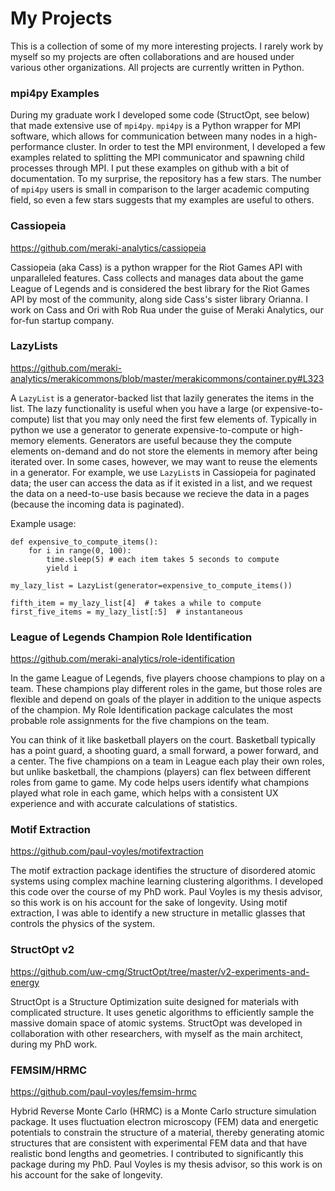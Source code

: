 # My Projects

This is a collection of some of my more interesting projects. I rarely work by myself so my projects are often collaborations and are housed under various other organizations. All projects are currently written in Python.


### mpi4py Examples

During my graduate work I developed some code (StructOpt, see below) that made extensive use of `mpi4py`. `mpi4py` is a Python wrapper for MPI software, which allows for communication between many nodes in a high-performance cluster. In order to test the MPI environment, I developed a few examples related to splitting the MPI communicator and spawning child processes through MPI. I put these examples on github with a bit of documentation. To my surprise, the repository has a few stars. The number of `mpi4py` users is small in comparison to the larger academic computing field, so even a few stars suggests that my examples are useful to others.


### Cassiopeia

https://github.com/meraki-analytics/cassiopeia

Cassiopeia (aka Cass) is a python wrapper for the Riot Games API with unparalleled features. Cass collects and manages data about the game League of Legends and is considered the best library for the Riot Games API by most of the community, along side Cass's sister library Orianna. I work on Cass and Ori with Rob Rua under the guise of Meraki Analytics, our for-fun startup company.


### LazyLists

https://github.com/meraki-analytics/merakicommons/blob/master/merakicommons/container.py#L323

A `LazyList` is a generator-backed list that lazily generates the items in the list. The lazy functionality is useful when you have a large (or expensive-to-compute) list that you may only need the first few elements of. Typically in python we use a generator to generate expensive-to-compute or high-memory elements. Generators are useful because they the compute elements on-demand and do not store the elements in memory after being iterated over. In some cases, however, we may want to reuse the elements in a generator. For example, we use `LazyList`s in Cassiopeia for paginated data; the user can access the data as if it existed in a list, and we request the data on a need-to-use basis because we recieve the data in a pages (because the incoming data is paginated).

Example usage:

    def expensive_to_compute_items():
        for i in range(0, 100):
            time.sleep(5) # each item takes 5 seconds to compute
            yield i

    my_lazy_list = LazyList(generator=expensive_to_compute_items())

    fifth_item = my_lazy_list[4]  # takes a while to compute
    first_five_items = my_lazy_list[:5]  # instantaneous


### League of Legends Champion Role Identification

https://github.com/meraki-analytics/role-identification

In the game League of Legends, five players choose champions to play on a team. These champions play different roles in the game, but those roles are flexible and depend on goals of the player in addition to the unique aspects of the champion. My Role Identification package calculates the most probable role assignments for the five champions on the team.

You can think of it like basketball players on the court. Basketball typically has a point guard, a shooting guard, a small forward, a power forward, and a center. The five champions on a team in League each play their own roles, but unlike basketball, the champions (players) can flex between different roles from game to game. My code helps users identify what champions played what role in each game, which helps with a consistent UX experience and with accurate calculations of statistics.


### Motif Extraction

https://github.com/paul-voyles/motifextraction

The motif extraction package identifies the structure of disordered atomic systems using complex machine learning clustering algorithms. I developed this code over the course of my PhD work. Paul Voyles is my thesis advisor, so this work is on his account for the sake of longevity. Using motif extraction, I was able to identify a new structure in metallic glasses that controls the physics of the system.


### StructOpt v2

https://github.com/uw-cmg/StructOpt/tree/master/v2-experiments-and-energy

StructOpt is a Structure Optimization suite designed for materials with complicated structure. It uses genetic algorithms to efficiently sample the massive domain space of atomic systems. StructOpt was developed in collaboration with other researchers, with myself as the main architect, during my PhD work.


### FEMSIM/HRMC

https://github.com/paul-voyles/femsim-hrmc

Hybrid Reverse Monte Carlo (HRMC) is a Monte Carlo structure simulation package. It uses fluctuation electron microscopy (FEM) data and energetic potentials to constrain the structure of a material, thereby generating atomic structures that are consistent with experimental FEM data and that have realistic bond lengths and geometries. I contributed to significantly this package during my PhD. Paul Voyles is my thesis advisor, so this work is on his account for the sake of longevity.

